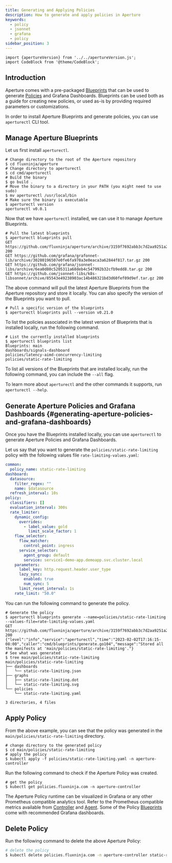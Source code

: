```yaml
---
title: Generating and Applying Policies
description: How to generate and apply policies in Aperture
keywords:
  - policy
  - jsonnet
  - grafana
  - policy
sidebar_position: 3
---
```


```mdx-code-block
import {apertureVersion} from '../../apertureVersion.js';
import CodeBlock from '@theme/CodeBlock';
```

## Introduction

Aperture comes with a pre-packaged [Blueprints][blueprints] that can be used to
generate [Policies][policies] and Grafana Dashboards. Blueprints can be used
both as a guide for creating new policies, or used as-is by providing required
parameters or customizations.

In order to install Aperture Blueprints and generate policies, you can use
`aperturectl` CLI tool.

## Manage Aperture Blueprints

Let us first install `aperturectl`.

```shell
# Change directory to the root of the Aperture repository
$ cd fluxninja/aperture
# Change directory to aperturectl
$ cd cmd/aperturectl
# Build the binary
$ go build .
# Move the binary to a directory in your PATH (you might need to use sudo)
$ mv aperturectl /usr/local/bin
# Make sure the binary is executable
$ aperturectl version
aperturectl v0.0.1
```

Now that we have `aperturectl` installed, we can use it to manage Aperture
Blueprints.

```shell
# Pull the latest blueprints
$ aperturectl blueprints pull
GET https://github.com/fluxninja/aperture/archive/3159f7692abb3c7d2aa9251a2f9d9be7813c61a3.tar.gz 200
GET https://github.com/grafana/grafonnet-lib/archive/30280196507e0fe6fa978a3e0eaca3a62844f817.tar.gz 200
GET https://github.com/grafana/jsonnet-libs/archive/6ea0d80c5205311a68deb4c547992b32cfb9edd8.tar.gz 200
GET https://github.com/jsonnet-libs/k8s-libsonnet/archive/85543e49238903ac14b486321bd3d60fef09d9ef.tar.gz 200
```

The above command will pull the latest Aperture Blueprints from the Aperture
repository and store it locally. You can also specify the version of the
Blueprints you want to pull.

```shell
# Pull a specific version of the blueprints
$ aperturectl blueprints pull --version v0.21.0
```

To list the policies associated in the latest version of Blueprints that is
installed locally, run the following command.

```shell
# List the currently installed blueprints
$ aperturectl blueprints list
Blueprints: main
dashboards/signals-dashboard
policies/latency-aimd-concurrency-limiting
policies/static-rate-limiting
```

To list all versions of the Blueprints that are installed locally, run the
following command, you can include the `--all` flag.

To learn more about `aperturectl` and the other commands it supports, run
`aperturectl --help`.

## Generate Aperture Policies and Grafana Dashboards {#generating-aperture-policies-and-grafana-dashboards}

Once you have the Blueprints installed locally, you can use `aperturectl` to
generate Aperture Policies and Grafana Dashboards.

Let us say that you want to generate the `policies/static-rate-limiting` policy
with the following values file `rate-limiting-values.yaml`:

```yaml
common:
  policy_name: static-rate-limiting
dashboard:
  datasource:
    filter_regex: ""
    name: $datasource
  refresh_interval: 10s
policy:
  classifiers: []
  evaluation_interval: 300s
  rate_limiter:
    dynamic_config:
      overrides:
        - label_value: gold
          limit_scale_factor: 1
    flow_selector:
      flow_matcher:
        control_point: ingress
      service_selector:
        agent_group: default
        service: service1-demo-app.demoapp.svc.cluster.local
    parameters:
      label_key: http.request.header.user_type
      lazy_sync:
        enabled: true
        num_sync: 5
      limit_reset_interval: 1s
    rate_limit: "50.0"
```

You can run the following command to generate the policy.

```shell
# Generate the policy
$ aperturectl blueprints generate --name=policies/static-rate-limiting --values-file=rate-limiting-values.yaml
GET https://github.com/fluxninja/aperture/archive/3159f7692abb3c7d2aa9251a2f9d9be7813c61a3.tar.gz 200
{"level":"info","service":"aperturectl","time":"2023-02-02T17:16:15-08:00","caller":"cmd/blueprints/generate.go104","message":"Stored all the manifests at 'main/policies/static-rate-limiting'."}
# See what was generated
$ tree main/policies/static-rate-limiting
main/policies/static-rate-limiting
├── dashboards
│   └── static-rate-limiting.json
├── graphs
│   ├── static-rate-limiting.dot
│   └── static-rate-limiting.svg
└── policies
    └── static-rate-limiting.yaml

3 directories, 4 files
```

## Apply Policy

From the above example, you can see that the policy was generated in the
`main/policies/static-rate-limiting` directory.

```shell
# change directory to the generated policy
$ cd main/policies/static-rate-limiting
# apply the policy
$ kubectl apply -f policies/static-rate-limiting.yaml -n aperture-controller
```

Run the following command to check if the Aperture Policy was created.

```shell
# get the policy
$ kubectl get policies.fluxninja.com -n aperture-controller
```

The Aperture Policy runtime can be visualized in Grafana or any other Prometheus
compatible analytics tool. Refer to the Prometheus compatible metrics available
from [Controller][controller-metrics] and [Agent][agent-metrics]. Some of the
Policy [Blueprints][blueprints] come with recommended Grafana dashboards.

## Delete Policy

Run the following command to delete the above Aperture Policy:

```bash
# delete the policy
$ kubectl delete policies.fluxninja.com -n aperture-controller static-rate-limiting
```

[controller-metrics]: /reference/observability/prometheus-metrics/controller.md
[agent-metrics]: /reference/observability/prometheus-metrics/agent.md
[blueprints]: /reference/policies/bundled-blueprints/bundled-blueprints.md
[policies]: /concepts/policy/policy.md
[service]: /concepts/integrations/flow-control/service.md
